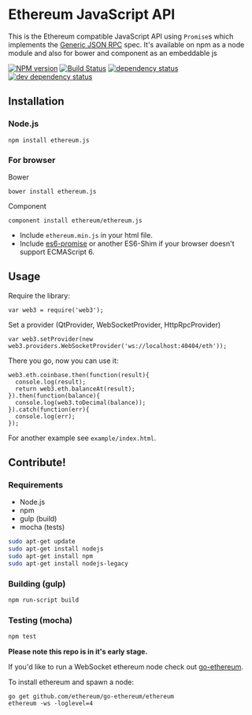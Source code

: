 # Ethereum JavaScript API

This is the Ethereum compatible JavaScript API using `Promise`s
which implements the [Generic JSON RPC](https://github.com/ethereum/wiki/wiki/Generic-JSON-RPC) spec. It's available on npm as a node module and also for bower and component as an embeddable js

[![NPM version][npm-image]][npm-url] [![Build Status][travis-image]][travis-url] [![dependency status][dep-image]][dep-url] [![dev dependency status][dep-dev-image]][dep-dev-url]

<!-- [![browser support](https://ci.testling.com/ethereum/ethereum.js.png)](https://ci.testling.com/ethereum/ethereum.js) -->

## Installation

### Node.js

    npm install ethereum.js

### For browser
Bower

	bower install ethereum.js

Component

	component install ethereum/ethereum.js

* Include `ethereum.min.js` in your html file.
* Include [es6-promise](https://github.com/jakearchibald/es6-promise) or another ES6-Shim if your browser doesn't support ECMAScript 6.

## Usage
Require the library:

	var web3 = require('web3');

Set a provider (QtProvider, WebSocketProvider, HttpRpcProvider)

	var web3.setProvider(new web3.providers.WebSocketProvider('ws://localhost:40404/eth'));

There you go, now you can use it:

```
web3.eth.coinbase.then(function(result){
  console.log(result);
  return web3.eth.balanceAt(result);
}).then(function(balance){
  console.log(web3.toDecimal(balance));
}).catch(function(err){
  console.log(err);
});
```


For another example see `example/index.html`.

## Contribute!

### Requirements

* Node.js
* npm
* gulp (build)
* mocha (tests)

```bash
sudo apt-get update
sudo apt-get install nodejs
sudo apt-get install npm
sudo apt-get install nodejs-legacy
```

### Building (gulp)

```bash
npm run-script build
```


### Testing (mocha)

```bash
npm test
```

**Please note this repo is in it's early stage.**

If you'd like to run a WebSocket ethereum node check out
[go-ethereum](https://github.com/ethereum/go-ethereum).

To install ethereum and spawn a node:

```
go get github.com/ethereum/go-ethereum/ethereum
ethereum -ws -loglevel=4
```

[npm-image]: https://badge.fury.io/js/ethereum.js.png
[npm-url]: https://npmjs.org/package/ethereum.js
[travis-image]: https://travis-ci.org/ethereum/ethereum.js.svg
[travis-url]: https://travis-ci.org/ethereum/ethereum.js
[dep-image]: https://david-dm.org/ethereum/ethereum.js.svg
[dep-url]: https://david-dm.org/ethereum/ethereum.js
[dep-dev-image]: https://david-dm.org/ethereum/ethereum.js/dev-status.svg
[dep-dev-url]: https://david-dm.org/ethereum/ethereum.js#info=devDependencies
